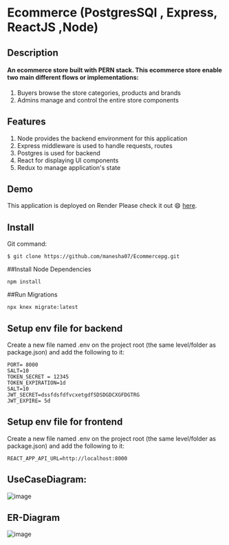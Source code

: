 # Ecommerce (PostgresSQl , Express, ReactJS ,Node)
## Description
#### An ecommerce store built with PERN stack. This ecommerce store enable two main different flows or implementations:
1. Buyers browse the store categories, products and brands
2. Admins manage and control the entire store components

## Features
1. Node provides the backend environment for this application
2. Express middleware is used to handle requests, routes
3. Postgres is used for backend
4. React for displaying UI components
5. Redux to manage application's state

## Demo

This application is deployed on Render Please check it out 😄 [here](https://ecommercepg.onrender.com/).

## Install

Git command:
```
$ git clone https://github.com/manesha07/Ecommercepg.git
```
##Install Node Dependencies
```
npm install
```
##Run Migrations
```
npx knex migrate:latest
```


## Setup env file for backend

Create a new file named .env on the project root (the same level/folder as package.json) and add the following to it:
```
PORT= 8000
SALT=10
TOKEN_SECRET = 12345
TOKEN_EXPIRATION=1d
SALT=10
JWT_SECRET=dssfdsfdfvcxetgdfSDSDGDCXGFDGTRG    
JWT_EXPIRE= 5d

```
## Setup env file for frontend

Create a new file named .env on the project root (the same level/folder as package.json) and add the following to it:
```
REACT_APP_API_URL=http://localhost:8000
```
## UseCaseDiagram:

![image](https://user-images.githubusercontent.com/40952778/215581005-ca29c377-bd1d-470a-ae2e-3b021128f2ed.png)

##  ER-Diagram

![image](https://user-images.githubusercontent.com/40952778/215582508-7b59af32-6f9f-428d-b6e7-7cb7dab9a086.png)

